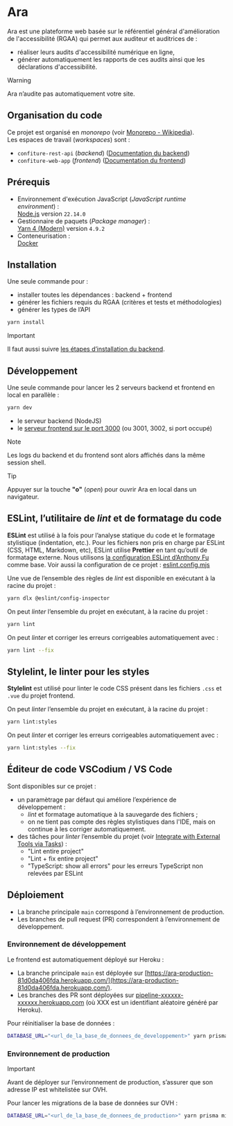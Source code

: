 # Ara

Ara est une plateforme web basée sur le référentiel général d'amélioration de l'accessibilité (RGAA) qui permet aux auditeur et auditrices de :

- réaliser leurs audits d'accessibilité numérique en ligne,
- générer automatiquement les rapports de ces audits ainsi que les déclarations d'accessibilité.

> [!WARNING]
> Ara n’audite pas automatiquement votre site.

## Organisation du code

Ce projet est organisé en _monorepo_ (voir [Monorepo - Wikipedia](https://en.wikipedia.org/wiki/Monorepo)).\
Les espaces de travail (_workspaces_) sont :

- `confiture-rest-api` (_backend_) ([Documentation du backend](./confiture-rest-api/README.md))
- `confiture-web-app` (_frontend_) ([Documentation du frontend](./confiture-web-app/README.md))

## Prérequis

- Environnement d'exécution JavaScript (_JavaScript runtime environment_) :\
  [Node.js](https://nodejs.org) version `22.14.0`
- Gestionnaire de paquets (_Package manager_) :\
  [Yarn 4 (Modern)](https://yarnpkg.com/) version `4.9.2`
- Conteneurisation :\
  [Docker](https://www.docker.com)

## Installation

Une seule commande pour :

- installer toutes les dépendances : backend + frontend
- générer les fichiers requis du RGAA (critères et tests et méthodologies)
- générer les types de l’API

```sh
yarn install
```

> [!IMPORTANT]
> Il faut aussi suivre [les étapes d’installation du backend](./confiture-rest-api/README.md#installation-du-backend).

## Développement

Une seule commande pour lancer les 2 serveurs backend et frontend en local en parallèle :

```sh
yarn dev
```

- le serveur backend (NodeJS)
- le [serveur frontend sur le port 3000](http://localhost:3000) (ou 3001, 3002, si port occupé)

> [!NOTE]
> Les logs du backend et du frontend sont alors affichés dans la même session shell.

> [!TIP]
> Appuyer sur la touche **"o"** (_open_) pour ouvrir Ara en local dans un navigateur.

## ESLint, l’utilitaire de _lint_ et de formatage du code

**ESLint** est utilisé à la fois pour l’analyse statique du code et le formatage stylistique (indentation, etc.).
Pour les fichiers non pris en charge par ESLint (CSS, HTML, Markdown, etc), ESLint utilise **Prettier** en tant qu’outil de formatage externe.
Nous utilisons [la configuration ESLint d’Anthony Fu](https://github.com/antfu/eslint-config) comme base.
Voir aussi la configuration de ce projet : [eslint.config.mjs](https://github.com/DISIC/Ara/blob/main/eslint.config.mjs)

Une vue de l’ensemble des règles de _lint_ est disponible en exécutant à la racine du projet :

```sh
yarn dlx @eslint/config-inspector
```

On peut _linter_ l’ensemble du projet en exécutant, à la racine du projet :

```sh
yarn lint
```

On peut _linter_ et corriger les erreurs corrigeables automatiquement avec :

```sh
yarn lint --fix
```

## Stylelint, le linter pour les styles

**Stylelint** est utilisé pour linter le code CSS présent dans les fichiers `.css` et `.vue` du projet frontend.

On peut _linter_ l’ensemble du projet en exécutant, à la racine du projet :

```sh
yarn lint:styles
```

On peut _linter_ et corriger les erreurs corrigeables automatiquement avec :

```sh
yarn lint:styles --fix
```

## Éditeur de code VSCodium / VS Code

Sont disponibles sur ce projet :

- un paramètrage par défaut qui améliore l’expérience de développement :
  - _lint_ et formatage automatique à la sauvegarde des fichiers ;
  - on ne tient pas compte des règles stylistiques dans l'IDE, mais on continue à les corriger automatiquement.
- des tâches pour _linter_ l’ensemble du projet (voir [Integrate with External Tools via Tasks](https://code.visualstudio.com/docs/debugtest/tasks)) :
  - "Lint entire project"
  - "Lint + fix entire project"
  - "TypeScript: show all errors" pour les erreurs TypeScript non relevées par ESLint

## Déploiement

- La branche principale `main` correspond à l’environnement de production.
- Les branches de pull request (PR) correspondent à l’environnement de développement.

### Environnement de développement

Le frontend est automatiquement déployé sur Heroku :

- La branche principale `main` est déployée sur [https://ara-production-81d0da406fda.herokuapp.com/](https://ara-production-81d0da406fda.herokuapp.com/).
- Les branches des PR sont déployées sur [pipeline-xxxxxx-xxxxxx.herokuapp.com](pipeline-xxxxxx-xxxxxx.herokuapp.com) (où XXX est un identifiant aléatoire généré par Heroku).

Pour réinitialiser la base de données :

```sh
DATABASE_URL="<url_de_la_base_de_donnees_de_developpement>" yarn prisma migrate reset
```

### Environnement de production

> [!IMPORTANT]
> Avant de déployer sur l’environnement de production, s’assurer que son adresse IP est whitelistée sur OVH.

Pour lancer les migrations de la base de données sur OVH :

```sh
DATABASE_URL="<url_de_la_base_de_donnees_de_production>" yarn prisma migrate deploy
```
